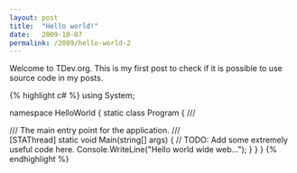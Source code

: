```yaml
---
layout: post
title:  "Hello world!"
date:   2009-10-07
permalink: /2009/hello-world-2
---
```


Welcome to TDev.org. This is my first post to check if it is possible to use source code in my posts.

{% highlight c# %}
using System;

namespace HelloWorld
{
    static class Program
    {
        /// <summary>
        /// The main entry point for the application.
        /// </summary>
        [STAThread]
        static void Main(string[] args)
        {
            // TODO: Add some extremely useful code here.
            Console.WriteLine("Hello world wide web...");
        }
    }
}
{% endhighlight %}
